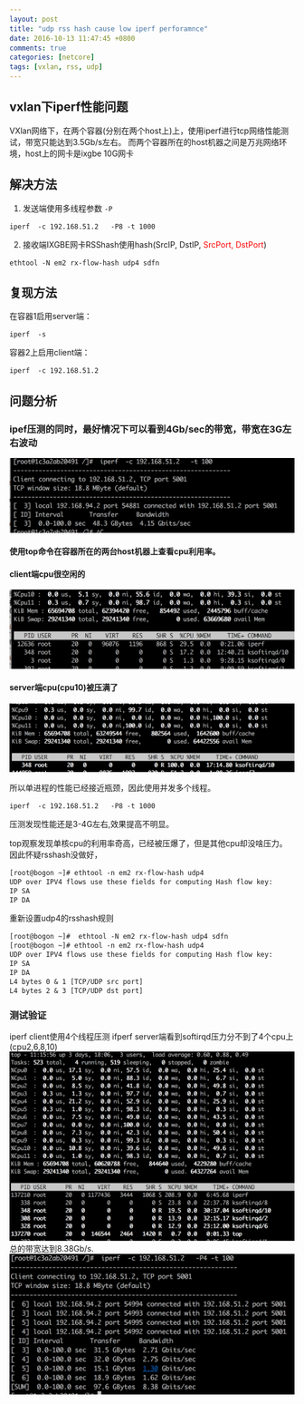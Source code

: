 ```yaml
---
layout: post
title: "udp rss hash cause low iperf perforamnce"
date: 2016-10-13 11:47:45 +0800
comments: true
categories: [netcore]
tags: [vxlan, rss, udp]
---
```


## vxlan下iperf性能问题
VXlan网络下，在两个容器(分别在两个host上)上，使用iperf进行tcp网络性能测试，带宽只能达到3.5Gb/s左右。
而两个容器所在的host机器之间是万兆网络环境，host上的网卡是ixgbe 10G网卡

## 解决方法
1. 发送端使用多线程参数 `-P`
 ```
 iperf  -c 192.168.51.2   -P8 -t 1000
 ```

2. 接收端IXGBE网卡RSShash使用hash(SrcIP, DstIP, <font color='red'>SrcPort, DstPort</font>)
 ```
 ethtool -N em2 rx-flow-hash udp4 sdfn
 ```

## 复现方法
在容器1启用server端：
```
iperf  -s
```

容器2上启用client端：
```
iperf  -c 192.168.51.2
```
## 问题分析

### ipef压测的同时，最好情况下可以看到4Gb/sec的带宽，带宽在3G左右波动
![图1](/images/udp_hash/udp_hash_1.png)

#### 使用top命令在容器所在的两台host机器上查看cpu利用率。
#### client端cpu很空闲的
![图2](/images/udp_hash/udp_hash_2.png)
#### server端cpu(cpu10)被压满了
![图3](/images/udp_hash/udp_hash_3.png)

所以单进程的性能已经接近瓶颈，因此使用并发多个线程。

 ```
 iperf  -c 192.168.51.2   -P8 -t 1000
 ```

 压测发现性能还是3-4G左右,效果提高不明显。

 top观察发现单核cpu的利用率奇高，已经被压爆了，但是其他cpu却没啥压力。
 因此怀疑rsshash没做好，

 ```
[root@bogon ~]# ethtool -n em2 rx-flow-hash udp4
UDP over IPV4 flows use these fields for computing Hash flow key:
IP SA
IP DA
 ```
 重新设置udp4的rsshash规则

 ```
[root@bogon ~]#  ethtool -N em2 rx-flow-hash udp4 sdfn
[root@bogon ~]# ethtool -n em2 rx-flow-hash udp4
UDP over IPV4 flows use these fields for computing Hash flow key:
IP SA
IP DA
L4 bytes 0 & 1 [TCP/UDP src port]
L4 bytes 2 & 3 [TCP/UDP dst port]
```
### 测试验证
iperf client使用4个线程压测
ifperf server端看到softirqd压力分不到了4个cpu上(cpu2,6,8,10)
![图5](/images/udp_hash/udp_hash_5.png)
总的带宽达到8.38Gb/s.
![图6](/images/udp_hash/udp_hash_6.png)
